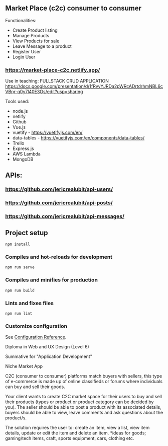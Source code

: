 ## Market Place (c2c) consumer to consumer

Functionalities:

- Create Product listing
- Manage Products
- View Products for sale
- Leave Message to a product
- Register User
- Login User

### https://market-place-c2c.netlify.app/

Use in teaching: FULLSTACK CRUD APPLICATION
https://docs.google.com/presentation/d/1fRvvYJRDa2pWRcADrtdrhmNBL6cVBpr-q0y7l40E3Os/edit?usp=sharing

Tools used:

- node.js
- netlify
- Github
- Vue.js
- vuetify - https://vuetifyjs.com/en/
- data-tables - https://vuetifyjs.com/en/components/data-tables/
- Trello
- Express.js
- AWS Lambda
- MongoDB

## APIs:

### https://github.com/jericrealubit/api-users/

### https://github.com/jericrealubit/api-posts/

### https://github.com/jericrealubit/api-messages/

## Project setup

```
npm install
```

### Compiles and hot-reloads for development

```
npm run serve
```

### Compiles and minifies for production

```
npm run build
```

### Lints and fixes files

```
npm run lint
```

### Customize configuration

See [Configuration Reference](https://cli.vuejs.org/config/).

Diploma in Web and UX Design (Level 6)

Summative for "Application Development"

Niche Market App

C2C (consumer to consumer) platforms match buyers with sellers, this type of e-commerce is made up of online classifieds or forums where individuals can buy and sell their goods.

Your client wants to create C2C market space for their users to buy and sell their products (types or product or product category can be decided by you). The seller should be able to post a product with its associated details, buyers should be able to view, leave comments and ask questions about the product/s.

The solution requires the user to: create an item, view a list, view item details, update or edit the item and delete an item.
\*ideas for goods; gaming/tech items, craft, sports equipment, cars, clothing etc.
